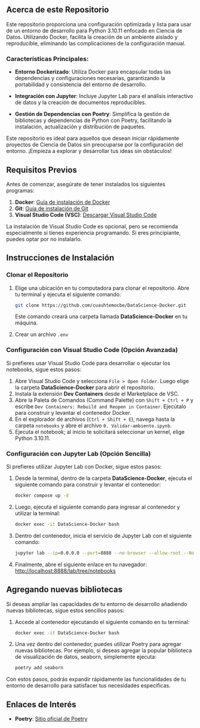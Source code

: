 ## Acerca de este Repositorio

Este repositorio proporciona una configuración optimizada y lista para usar de un entorno de desarrollo para Python 3.10.11 enfocado en Ciencia de Datos. Utilizando Docker, facilita la creación de un ambiente aislado y reproducible, eliminando las complicaciones de la configuración manual.

### Características Principales:

- **Entorno Dockerizado**: Utiliza Docker para encapsular todas las dependencias y configuraciones necesarias, garantizando la portabilidad y consistencia del entorno de desarrollo.
  
- **Integración con Jupyter**: Incluye Jupyter Lab para el análisis interactivo de datos y la creación de documentos reproducibles. 

- **Gestión de Dependencias con Poetry**: Simplifica la gestión de bibliotecas y dependencias de Python con Poetry, facilitando la instalación, actualización y distribución de paquetes.

Este repositorio es ideal para aquellos que desean iniciar rápidamente proyectos de Ciencia de Datos sin preocuparse por la configuración del entorno. ¡Empieza a explorar y desarrollar tus ideas sin obstáculos!


## Requisitos Previos

Antes de comenzar, asegúrate de tener instalados los siguientes programas:

1. **Docker**: [Guía de instalación de Docker](https://docs.docker.com/engine/install/)
2. **Git**: [Guía de instalación de Git](https://git-scm.com/book/en/v2/Getting-Started-Installing-Git)
3. **Visual Studio Code (VSC)**: [Descargar Visual Studio Code](https://code.visualstudio.com/download)

La instalación de Visual Studio Code es opcional, pero se recomienda especialmente si tienes experiencia programando. Si eres principiante, puedes optar por no instalarlo.

## Instrucciones de Instalación

### Clonar el Repositorio

1. Elige una ubicación en tu computadora para clonar el repositorio. Abre tu terminal y ejecuta el siguiente comando:

    ```bash
    git clone https://github.com/cuauhtemocbe/DataScience-Docker.git
    ```

    Este comando creará una carpeta llamada **DataScience-Docker** en tu máquina.

2. Crear un archivo `.env`

### Configuración con Visual Studio Code (Opción Avanzada)

Si prefieres usar Visual Studio Code para desarrollar o ejecutar los notebooks, sigue estos pasos:

1. Abre Visual Studio Code y selecciona `File > Open Folder`. Luego elige la carpeta **DataScience-Docker** para abrir el repositorio.
2. Instala la extensión **Dev Containers** desde el Marketplace de VSC.
3. Abre la Paleta de Comandos (Command Palette) con `Shift + Ctrl + P` y escribe `Dev Containers: Rebuild and Reopen in Container`. Ejecútalo para construir y levantar el contenedor Docker.
4. En el explorador de archivos (`Ctrl + Shift + E`), navega hasta la carpeta `notebooks` y abre el archivo `0. Validar-ambiente.ipynb`.
5. Ejecuta el notebook; al inicio te solicitará seleccionar un kernel, elige Python 3.10.11.

### Configuración con Jupyter Lab (Opción Sencilla)

Si prefieres utilizar Jupyter Lab con Docker, sigue estos pasos:

1. Desde la terminal, dentro de la carpeta **DataScience-Docker**, ejecuta el siguiente comando para construir y levantar el contenedor:

    ```bash
    docker compose up -d
    ```

2. Luego, ejecuta el siguiente comando para ingresar al contenedor y utilizar la terminal:

    ```bash
    docker exec -it DataScience-Docker bash
    ```

3. Dentro del contenedor, inicia el servicio de Jupyter Lab con el siguiente comando:

    ```bash
    jupyter lab --ip=0.0.0.0 --port=8888 --no-browser --allow-root --NotebookApp.token=''
    ```

4. Finalmente, abre el siguiente enlace en tu navegador: [http://localhost:8888/lab/tree/notebooks](http://localhost:8888/lab/tree/notebooks)

## Agregando nuevas bibliotecas

Si deseas ampliar las capacidades de tu entorno de desarrollo añadiendo nuevas bibliotecas, sigue estos sencillos pasos:

1. Accede al contenedor ejecutando el siguiente comando en tu terminal:

    ```bash
    docker exec -it DataScience-Docker bash
    ```

2. Una vez dentro del contenedor, puedes utilizar Poetry para agregar nuevas bibliotecas. Por ejemplo, si deseas agregar la popular biblioteca de visualización de datos, seaborn, simplemente ejecuta:

    ```bash
    poetry add seaborn
    ```

Con estos pasos, podrás expandir rápidamente las funcionalidades de tu entorno de desarrollo para satisfacer tus necesidades específicas.

## Enlaces de Interés

- **Poetry**: [Sitio oficial de Poetry](https://python-poetry.org/)
